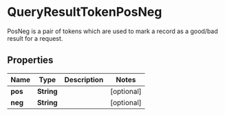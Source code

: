 

# QueryResultTokenPosNeg

PosNeg is a pair of tokens which are used to mark a record as a good/bad result for a request.

## Properties

Name | Type | Description | Notes
------------ | ------------- | ------------- | -------------
**pos** | **String** |  |  [optional]
**neg** | **String** |  |  [optional]



